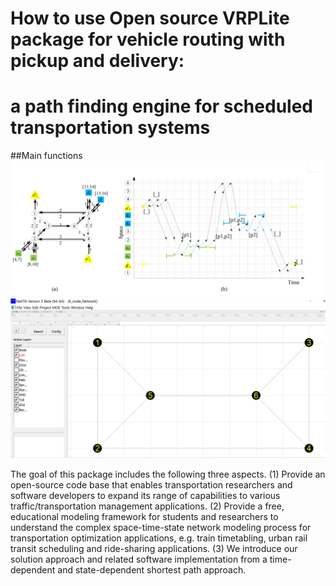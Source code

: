 # How to use Open source VRPLite package for vehicle routing with pickup and delivery: 
# a path finding engine for scheduled transportation systems

##Main functions
![VRPLite's space time state representation](Images/Image1.png)
![NeXTA graphical user interface](Images/Image2.png)

The goal of this package includes the following three aspects.
(1)	Provide an open-source code base that enables transportation researchers and software developers to expand its range of capabilities to various traffic/transportation management applications.
(2)	Provide a free, educational modeling framework for students and researchers to understand the complex space-time-state network modeling process for transportation optimization applications, e.g. train timetabling, urban rail transit scheduling and ride-sharing applications.
(3)	We introduce our solution approach and related software implementation from a time-dependent and state-dependent shortest path approach.
